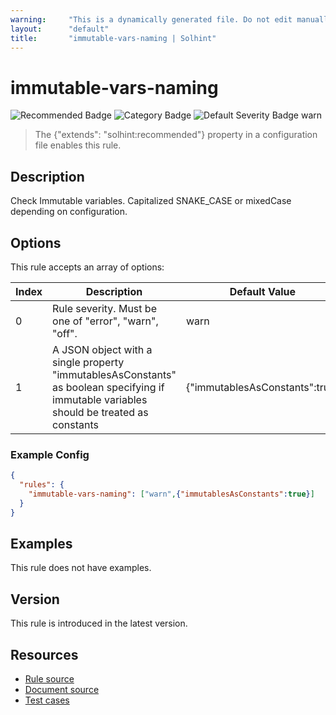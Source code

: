 ```yaml
---
warning:     "This is a dynamically generated file. Do not edit manually."
layout:      "default"
title:       "immutable-vars-naming | Solhint"
---
```


# immutable-vars-naming
![Recommended Badge](https://img.shields.io/badge/-Recommended-brightgreen)
![Category Badge](https://img.shields.io/badge/-Style%20Guide%20Rules-informational)
![Default Severity Badge warn](https://img.shields.io/badge/Default%20Severity-warn-yellow)
> The {"extends": "solhint:recommended"} property in a configuration file enables this rule.


## Description
Check Immutable variables. Capitalized SNAKE_CASE or mixedCase depending on configuration.

## Options
This rule accepts an array of options:

| Index | Description                                                                                                                              | Default Value                  |
| ----- | ---------------------------------------------------------------------------------------------------------------------------------------- | ------------------------------ |
| 0     | Rule severity. Must be one of "error", "warn", "off".                                                                                    | warn                           |
| 1     | A JSON object with a single property "immutablesAsConstants" as boolean specifying if immutable variables should be treated as constants | {"immutablesAsConstants":true} |


### Example Config
```json
{
  "rules": {
    "immutable-vars-naming": ["warn",{"immutablesAsConstants":true}]
  }
}
```


## Examples
This rule does not have examples.

## Version
This rule is introduced in the latest version.

## Resources
- [Rule source](https://github.com/protofire/solhint/tree/master/lib/rules/naming/immutable-vars-naming.js)
- [Document source](https://github.com/protofire/solhint/tree/master/docs/rules/naming/immutable-vars-naming.md)
- [Test cases](https://github.com/protofire/solhint/tree/master/test/rules/naming/immutable-vars-naming.js)

